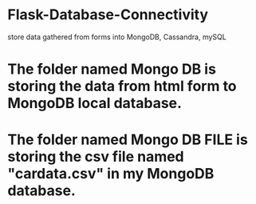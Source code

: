 # Flask-Database-Connectivity
store data gathered from forms into MongoDB, Cassandra, mySQL


# The folder named Mongo DB is storing the data from html form to MongoDB local database. 
# The folder named Mongo DB FILE is storing the csv file named "cardata.csv" in my MongoDB database.
